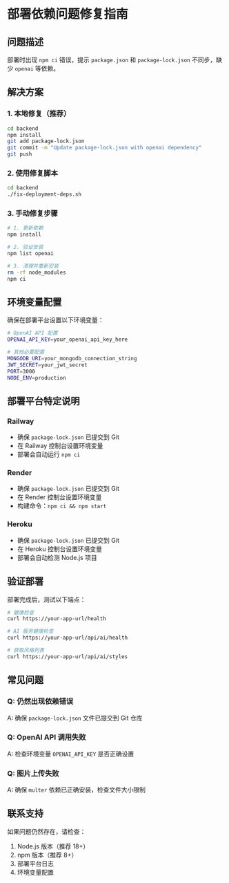 # 部署依赖问题修复指南

## 问题描述
部署时出现 `npm ci` 错误，提示 `package.json` 和 `package-lock.json` 不同步，缺少 `openai` 等依赖。

## 解决方案

### 1. 本地修复（推荐）
```bash
cd backend
npm install
git add package-lock.json
git commit -m "Update package-lock.json with openai dependency"
git push
```

### 2. 使用修复脚本
```bash
cd backend
./fix-deployment-deps.sh
```

### 3. 手动修复步骤
```bash
# 1. 更新依赖
npm install

# 2. 验证安装
npm list openai

# 3. 清理并重新安装
rm -rf node_modules
npm ci
```

## 环境变量配置

确保在部署平台设置以下环境变量：

```bash
# OpenAI API 配置
OPENAI_API_KEY=your_openai_api_key_here

# 其他必要配置
MONGODB_URI=your_mongodb_connection_string
JWT_SECRET=your_jwt_secret
PORT=3000
NODE_ENV=production
```

## 部署平台特定说明

### Railway
- 确保 `package-lock.json` 已提交到 Git
- 在 Railway 控制台设置环境变量
- 部署会自动运行 `npm ci`

### Render
- 确保 `package-lock.json` 已提交到 Git
- 在 Render 控制台设置环境变量
- 构建命令：`npm ci && npm start`

### Heroku
- 确保 `package-lock.json` 已提交到 Git
- 在 Heroku 控制台设置环境变量
- 部署会自动检测 Node.js 项目

## 验证部署

部署完成后，测试以下端点：

```bash
# 健康检查
curl https://your-app-url/health

# AI 服务健康检查
curl https://your-app-url/api/ai/health

# 获取风格列表
curl https://your-app-url/api/ai/styles
```

## 常见问题

### Q: 仍然出现依赖错误
A: 确保 `package-lock.json` 文件已提交到 Git 仓库

### Q: OpenAI API 调用失败
A: 检查环境变量 `OPENAI_API_KEY` 是否正确设置

### Q: 图片上传失败
A: 确保 `multer` 依赖已正确安装，检查文件大小限制

## 联系支持

如果问题仍然存在，请检查：
1. Node.js 版本（推荐 18+）
2. npm 版本（推荐 8+）
3. 部署平台日志
4. 环境变量配置 
